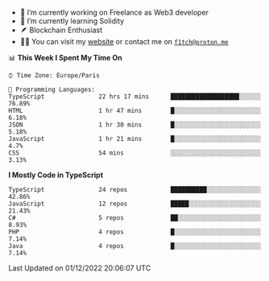 - 🔭 I’m currently working on Freelance as Web3 developer
- 🌱 I’m currently learning Solidity
- 🪶 Blockchain Enthusiast
- 👨‍💻 You can visit my [website](https://f1tch.xyz) or contact me on [`f1tch@proton.me`](mailto:f1tch@proton.me)

<!--START_SECTION:waka-->
📊 **This Week I Spent My Time On** 

```text
⌚︎ Time Zone: Europe/Paris

💬 Programming Languages: 
TypeScript               22 hrs 17 mins      ███████████████████░░░░░░   76.89% 
HTML                     1 hr 47 mins        █░░░░░░░░░░░░░░░░░░░░░░░░   6.18% 
JSON                     1 hr 30 mins        █░░░░░░░░░░░░░░░░░░░░░░░░   5.18% 
JavaScript               1 hr 21 mins        █░░░░░░░░░░░░░░░░░░░░░░░░   4.7% 
CSS                      54 mins             ░░░░░░░░░░░░░░░░░░░░░░░░░   3.13%

```

**I Mostly Code in TypeScript** 

```text
TypeScript               24 repos            ██████████░░░░░░░░░░░░░░░   42.86% 
JavaScript               12 repos            █████░░░░░░░░░░░░░░░░░░░░   21.43% 
C#                       5 repos             ██░░░░░░░░░░░░░░░░░░░░░░░   8.93% 
PHP                      4 repos             █░░░░░░░░░░░░░░░░░░░░░░░░   7.14% 
Java                     4 repos             █░░░░░░░░░░░░░░░░░░░░░░░░   7.14%

```



 Last Updated on 01/12/2022 20:06:07 UTC
<!--END_SECTION:waka-->
